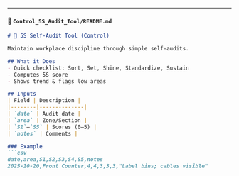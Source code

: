 
---

#### 📘 `Control_5S_Audit_Tool/README.md`
```markdown
# 🧹 5S Self-Audit Tool (Control)

Maintain workplace discipline through simple self-audits.

## What it Does
- Quick checklist: Sort, Set, Shine, Standardize, Sustain
- Computes 5S score
- Shows trend & flags low areas

## Inputs
| Field | Description |
|--------|--------------|
| `date` | Audit date |
| `area` | Zone/Section |
| `S1`–`S5` | Scores (0–5) |
| `notes` | Comments |

### Example
```csv
date,area,S1,S2,S3,S4,S5,notes
2025-10-20,Front Counter,4,4,3,3,3,"Label bins; cables visible"
